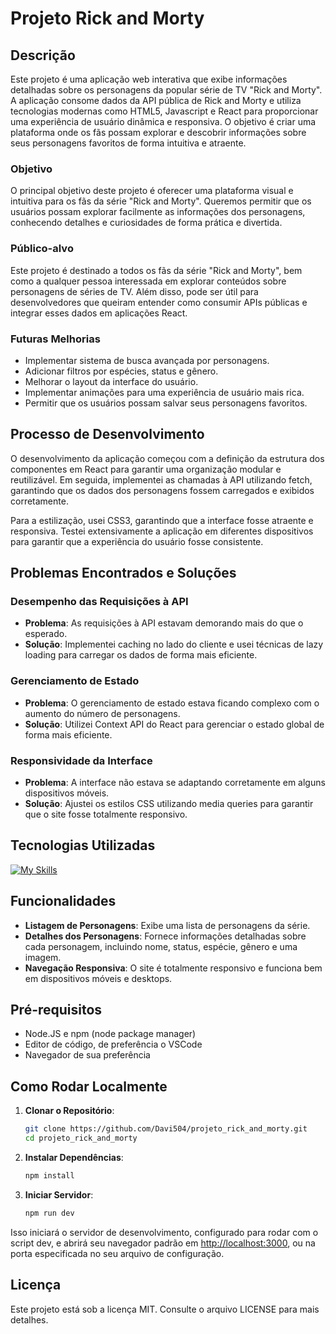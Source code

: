 # Projeto Rick and Morty

## Descrição
Este projeto é uma aplicação web interativa que exibe informações detalhadas sobre os personagens da popular série de TV "Rick and Morty". A aplicação consome dados da API pública de Rick and Morty e utiliza tecnologias modernas como HTML5, Javascript e React para proporcionar uma experiência de usuário dinâmica e responsiva. O objetivo é criar uma plataforma onde os fãs possam explorar e descobrir informações sobre seus personagens favoritos de forma intuitiva e atraente.

### Objetivo
O principal objetivo deste projeto é oferecer uma plataforma visual e intuitiva para os fãs da série "Rick and Morty". Queremos permitir que os usuários possam explorar facilmente as informações dos personagens, conhecendo detalhes e curiosidades de forma prática e divertida.

### Público-alvo
Este projeto é destinado a todos os fãs da série "Rick and Morty", bem como a qualquer pessoa interessada em explorar conteúdos sobre personagens de séries de TV. Além disso, pode ser útil para desenvolvedores que queiram entender como consumir APIs públicas e integrar esses dados em aplicações React.

### Futuras Melhorias
- Implementar sistema de busca avançada por personagens.
- Adicionar filtros por espécies, status e gênero.
- Melhorar o layout da interface do usuário.
- Implementar animações para uma experiência de usuário mais rica.
- Permitir que os usuários possam salvar seus personagens favoritos.

## Processo de Desenvolvimento
O desenvolvimento da aplicação começou com a definição da estrutura dos componentes em React para garantir uma organização modular e reutilizável. Em seguida, implementei as chamadas à API utilizando fetch, garantindo que os dados dos personagens fossem carregados e exibidos corretamente.

Para a estilização, usei CSS3, garantindo que a interface fosse atraente e responsiva. Testei extensivamente a aplicação em diferentes dispositivos para garantir que a experiência do usuário fosse consistente.

## Problemas Encontrados e Soluções

### Desempenho das Requisições à API
- **Problema**: As requisições à API estavam demorando mais do que o esperado.
- **Solução**: Implementei caching no lado do cliente e usei técnicas de lazy loading para carregar os dados de forma mais eficiente.

### Gerenciamento de Estado
- **Problema**: O gerenciamento de estado estava ficando complexo com o aumento do número de personagens.
- **Solução**: Utilizei Context API do React para gerenciar o estado global de forma mais eficiente.

### Responsividade da Interface
- **Problema**: A interface não estava se adaptando corretamente em alguns dispositivos móveis.
- **Solução**: Ajustei os estilos CSS utilizando media queries para garantir que o site fosse totalmente responsivo.

## Tecnologias Utilizadas
[![My Skills](https://skillicons.dev/icons?i=html,css,javascript,react,nodejs,npm)](https://skillicons.dev)

## Funcionalidades
- **Listagem de Personagens**: Exibe uma lista de personagens da série.
- **Detalhes dos Personagens**: Fornece informações detalhadas sobre cada personagem, incluindo nome, status, espécie, gênero e uma imagem.
- **Navegação Responsiva**: O site é totalmente responsivo e funciona bem em dispositivos móveis e desktops.

## Pré-requisitos
- Node.JS e npm (node package manager)
- Editor de código, de preferência o VSCode
- Navegador de sua preferência

## Como Rodar Localmente
1. **Clonar o Repositório**:
    ```sh
    git clone https://github.com/Davi504/projeto_rick_and_morty.git
    cd projeto_rick_and_morty
    ```

2. **Instalar Dependências**:
    ```sh
    npm install
    ```

3. **Iniciar Servidor**:
    ```sh
    npm run dev
    ```

Isso iniciará o servidor de desenvolvimento, configurado para rodar com o script dev, e abrirá seu navegador padrão em [http://localhost:3000](http://localhost:3000), ou na porta especificada no seu arquivo de configuração.

## Licença
Este projeto está sob a licença MIT. Consulte o arquivo LICENSE para mais detalhes.
